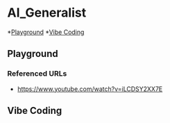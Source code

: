 # AI_Generalist

*[Playground](#playground)
*[Vibe Coding](#vibe_coding)


## Playground

  ### Referenced URLs
  * https://www.youtube.com/watch?v=iLCDSY2XX7E

## Vibe Coding



